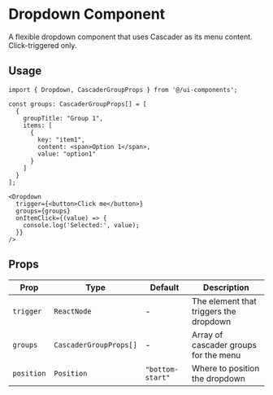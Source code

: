 # Dropdown Component

A flexible dropdown component that uses Cascader as its menu content. Click-triggered only.

## Usage

```tsx
import { Dropdown, CascaderGroupProps } from '@/ui-components';

const groups: CascaderGroupProps[] = [
  {
    groupTitle: "Group 1",
    items: [
      {
        key: "item1",
        content: <span>Option 1</span>,
        value: "option1"
      }
    ]
  }
];

<Dropdown
  trigger={<button>Click me</button>}
  groups={groups}
  onItemClick={(value) => {
    console.log('Selected:', value);
  }}
/>
```

## Props

| Prop | Type | Default | Description |
|------|------|---------|-------------|
| `trigger` | `ReactNode` | - | The element that triggers the dropdown |
| `groups` | `CascaderGroupProps[]` | - | Array of cascader groups for the menu |
| `position` | `Position` | `"bottom-start"` | Where to position the dropdown | 